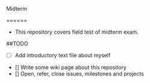 Midterm

======
 * This repository covers field test of midterm exam.

##TODO

 * [ ] Add introductory text file about myself
 * [] Write some wiki page about this repository
 * [] Open, refer, close issues, milestones and projects
